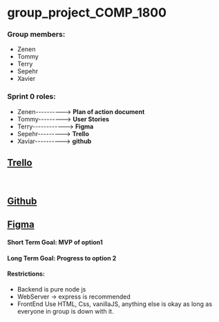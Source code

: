 # group_project_COMP_1800
### Group members:
   * Zenen
   * Tommy 
   * Terry
   * Sepehr
   * Xavier
​
### Sprint 0 roles:
  * Zenen----------> **Plan of action document**
  * Tommy---------> **User Stories**
  * Terry------------> **Figma**
  * Sepehr---------> **Trello**
  * Xaviar----------> **github**
​
​
## [Trello](https://trello.com/b/Ywau2Axo/1800-team-project)
​
## [Github](https://github.com/xaviernguyen07/group_project_COMP_1800)

## [Figma](https://www.figma.com/file/gsjgaP6l3Tf2wqgiyRA361/Wireframing-in-Figma?node-id=0%3A1)

#### Short Term Goal: MVP of option1

#### Long Term Goal: Progress to option 2
  
#### Restrictions:
  * Backend is pure node js
  * WebServer -> express is recommended 
  * FrontEnd Use HTML, Css, vanillaJS, anything else is okay as long as everyone in group is down with it.
